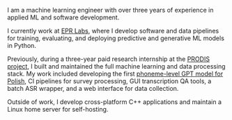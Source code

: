 I am a machine learning engineer with over three years of experience in applied ML and software development.

I currently work at [EPR Labs](https://epr-labs.com), where I develop software and data pipelines for training, evaluating, and deploying predictive and generative ML models in Python.

Previously, during a three-year paid research internship at the [PRODIS project](https://prodis-opus19.github.io), I built and maintained the full machine learning and data processing stack. My work included developing the first [phoneme-level GPT model for Polish](https://arxiv.org/abs/2404.10112), CI pipelines for survey processing, GUI transcription QA tools, a batch ASR wrapper, and a web interface for data collection.

Outside of work, I develop cross-platform C++ applications and maintain a Linux home server for self-hosting.
